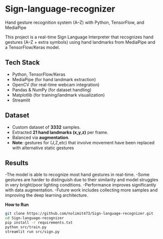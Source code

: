 # Sign-language-recognizer
Hand gesture recognition system (A–Z) with Python, TensorFlow, and MediaPipe

This project is a real-time Sign Language Interpreter that recognizes 
hand gestures (A–Z + extra symbols) using hand landmarks from MediaPipe
and a TensorFlow/Keras model.

## Tech Stack
- Python, TensorFlow/Keras
- MediaPipe (for hand landmark extraction)
- OpenCV (for real-time webcam integration)
- Pandas & NumPy (for dataset handling)
- Matplotlib (for training/landmark visualization)
- Streamlit

## Dataset ##
- Custom dataset of **3332** samples.
- Extracted **21 hand landmarks (x,y,z)** per frame.
- Balanced via **augmentation**.
- **Note**: gestures for (J,Z,etc) that involve movement have been replaced with alternative static gestures

## Results
-The model is able to recognize most hand gestures in real-time.
-Some gestures are harder to distinguish due to their similarity and model struggles in very bright/poor lighting conditions.
-Performance improves significantly with data augmentation.
-Future work includes collecting more samples and improving the deep learning architecture.

**How to Run**
```bash
git clone https://github.com/nolimit473/Sign-language-recognizer.git
cd Sign-language-recognizer
pip install -r requirements.txt
python src/train.py
streamlit run src/sign.py
